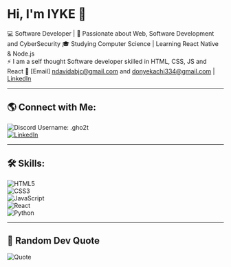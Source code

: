 <!--- - 👋 Hi, I’m @IYKE
- 🪐 I’m interested in Software development and CyberSecurity 
- 🌱 I’m currently learning React Native and Node.js
- 📫 You can reach out to me through my emails: ndavidabjc@gmail.com and donyekachi334@gmail.com
- ⚡ I am a self thought Software developer skilled in HTML, CSS, JS and React
- 👨‍💻 Also learning Ethical Hacking and penetration testing --->

<!---
GHO2TT/GHO2TT is a ✨ special ✨ repository because its `README.md` (this file) appears on your GitHub profile.
You can click the Preview link to take a look at your changes.
--->


# Hi, I'm IYKE 👋  

💻 Software Developer | 🚀 Passionate about Web, Software Development and CyberSecurity 
🎓 Studying Computer Science | Learning React Native & Node.js  
⚡ I am a self thought Software developer skilled in HTML, CSS, JS and React
🔗 [Email] ndavidabjc@gmail.com and donyekachi334@gmail.com | [LinkedIn](linkedin.com/in/david-onyekachi-37b928244)  

---

<!-- ## 📊 GitHub Stats:
![Your GitHub Stats](https://github-readme-stats.vercel.app/api?username=your-github-username&show_icons=true&theme=dark)  
![Top Languages](https://github-readme-stats.vercel.app/api/top-langs/?username=your-github-username&layout=compact&theme=dark)  -->


## 🌎 Connect with Me:
![Discord](https://img.shields.io/badge/Discord-7289DA?style=for-the-badge&logo=discord&logoColor=white) Username: .gho2t  
[![LinkedIn](https://img.shields.io/badge/LinkedIn-0077B5?style=for-the-badge&logo=linkedin&logoColor=white)](linkedin.com/in/david-onyekachi-37b928244)  


---

## 🛠️ Skills:
![HTML5](https://img.shields.io/badge/HTML5-E34F26?style=for-the-badge&logo=html5&logoColor=white)  
![CSS3](https://img.shields.io/badge/CSS3-1572B6?style=for-the-badge&logo=css3&logoColor=white)  
![JavaScript](https://img.shields.io/badge/JavaScript-F7DF1E?style=for-the-badge&logo=javascript&logoColor=black)  
![React](https://img.shields.io/badge/React-61DAFB?style=for-the-badge&logo=react&logoColor=black)  
![Python](https://img.shields.io/badge/Python-3776AB?style=for-the-badge&logo=python&logoColor=white)  

---

<!-- ![Dev Quote](“Programming isn’t about what you know; it’s about what you can figure out.”
— Chris Pine) -->
## 📝 Random Dev Quote  
![Quote](https://img.shields.io/badge/%E2%80%9CProgramming%20isn’t%20about%20what%20you%20know;%20it’s%20about%20what%20you%20can%20figure%20out.%E2%80%9D-Chris%20Pine-blue?style=flat-square)


<!--## ✨ Random Dev Quote:
![Dev Quote](https://quotes-github-readme.vercel.app/api?type=horizontal&theme=dark)  -->


